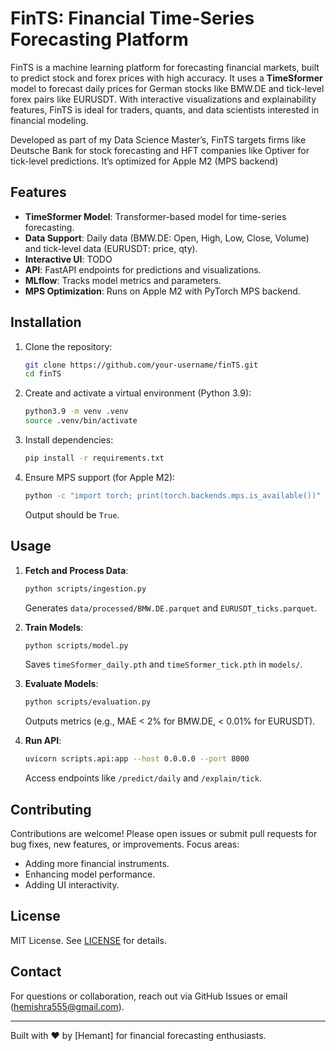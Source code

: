 # FinTS: Financial Time-Series Forecasting Platform

FinTS is a machine learning platform for forecasting financial markets, built to predict stock and forex prices with high accuracy. It uses a **TimeSformer** model to forecast daily prices for German stocks like BMW.DE and tick-level forex pairs like EURUSDT. With interactive visualizations and explainability features, FinTS is ideal for traders, quants, and data scientists interested in financial modeling.

Developed as part of my Data Science Master’s, FinTS targets firms like Deutsche Bank for stock forecasting and HFT companies like Optiver for tick-level predictions. It’s optimized for Apple M2 (MPS backend)

## Features
- **TimeSformer Model**: Transformer-based model for time-series forecasting.
- **Data Support**: Daily data (BMW.DE: Open, High, Low, Close, Volume) and tick-level data (EURUSDT: price, qty).
- **Interactive UI**: TODO
- **API**: FastAPI endpoints for predictions and visualizations.
- **MLflow**: Tracks model metrics and parameters.
- **MPS Optimization**: Runs on Apple M2 with PyTorch MPS backend.


## Installation
1. Clone the repository:
   ```bash
   git clone https://github.com/your-username/finTS.git
   cd finTS
   ```
2. Create and activate a virtual environment (Python 3.9):
   ```bash
   python3.9 -m venv .venv
   source .venv/bin/activate
   ```
3. Install dependencies:
   ```bash
   pip install -r requirements.txt
   ```
4. Ensure MPS support (for Apple M2):
   ```bash
   python -c "import torch; print(torch.backends.mps.is_available())"
   ```
   Output should be `True`.

## Usage
1. **Fetch and Process Data**:
   ```bash
   python scripts/ingestion.py
   ```
   Generates `data/processed/BMW.DE.parquet` and `EURUSDT_ticks.parquet`.

2. **Train Models**:
   ```bash
   python scripts/model.py
   ```
   Saves `timeSformer_daily.pth` and `timeSformer_tick.pth` in `models/`.

3. **Evaluate Models**:
   ```bash
   python scripts/evaluation.py
   ```
   Outputs metrics (e.g., MAE < 2% for BMW.DE, < 0.01% for EURUSDT).

4. **Run API**:
   ```bash
   uvicorn scripts.api:app --host 0.0.0.0 --port 8000
   ```
   Access endpoints like `/predict/daily` and `/explain/tick`.



## Contributing
Contributions are welcome! Please open issues or submit pull requests for bug fixes, new features, or improvements. Focus areas:
- Adding more financial instruments.
- Enhancing model performance.
- Adding UI interactivity.

## License
MIT License. See [LICENSE](LICENSE) for details.

## Contact
For questions or collaboration, reach out via GitHub Issues or email (hemishra555@gmail.com).

---
Built with ❤️ by [Hemant] for financial forecasting enthusiasts.
